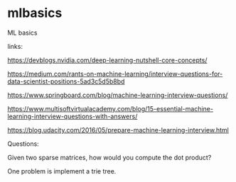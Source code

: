 # mlbasics
ML basics

links:

https://devblogs.nvidia.com/deep-learning-nutshell-core-concepts/

https://medium.com/rants-on-machine-learning/interview-questions-for-data-scientist-positions-5ad3c5d5b8bd

https://www.springboard.com/blog/machine-learning-interview-questions/

https://www.multisoftvirtualacademy.com/blog/15-essential-machine-learning-interview-questions-with-answers/



https://blog.udacity.com/2016/05/prepare-machine-learning-interview.html


Questions: 

 Given two sparse matrices, how would you compute the dot product?   
 
 One problem is implement a trie tree.   
 
 
